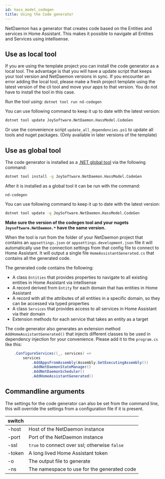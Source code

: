 ```yaml
---
id: hass_model_codegen
title: Using the Code generator
---
```


NetDaemon has a generator that creates code based on the Entities and services in Home Assistant. This makes it possible to navigate all Entities and Services using intellisense.

## Use as local tool
If you are using the template project you can install the code generator as a local tool. The advantage is that you will have a update script that keeps your tool version and NetDaemon versions in sync. If you encounter an error adding the local tool, please make a fresh project template using the latest version of the cli tool and move your apps to that version. You do not have to install the tool in this case.

Run the tool using:
`
dotnet tool run nd-codegen
`

You can use following command to keep it up to date with the latest version:

```cmd
dotnet tool update JoySoftware.NetDaemon.HassModel.CodeGen
```

Or use the convenience script `update_all_dependencies.ps1` to update all tools and nuget packages. (Only available in later versions of the template)

## Use as global tool

The code generator is installed as a [.NET global tool](https://docs.microsoft.com/en-us/dotnet/core/tools/global-tools) via the following command:

```cmd
dotnet tool install -g JoySoftware.NetDaemon.HassModel.CodeGen
```

After it is installed as a global tool it can be run with the command:

`
nd-codegen
`

You can use following command to keep it up to date with the latest version:

```cmd
dotnet tool update -g JoySoftware.NetDaemon.HassModel.CodeGen
```

**Make sure the version of the codegen tool and your nugets `Joysoftware.NetDaemon.*` have the same version.**

When the tool is run from the folder of your NetDaemon project that contains an `appsettings.json` or `appsettings.development.json` file it will automatically use the connection settings from that config file to connect to Home Assistant. It will output a single file `HomeAssistantGenerated.cs` that contains all the generated code.

The generated code contains the following:

* A class `Entities` that provides properties to navigate to all existing entities in Home Assistant via intellisense
* A record derived from `Entity` for each domain that has entities in Home Assistant
* A record with all the attributes of all entities in a specific domain, so they can be accessed via typed properties
* A class `Services` that provides access to all services in Home Assistant via their domain
* Extension methods for each service that takes an entity as a target

The code generator also generates an extension method `AddHomeAssistantGenerated()` that injects different classes to be used in dependency injection for your convenience. Please add it to the `program.cs` like this:

```csharp
    .ConfigureServices((_, services) =>
        services
            .AddAppsFromAssembly(Assembly.GetExecutingAssembly())
            .AddNetDaemonStateManager()
            .AddNetDaemonScheduler()
            .AddHomeAssistantGenerated()
```

## Commandline arguments

The settings for the code generator can also be set from the command line, this will override the settings from a configuration file if it is present.

| switch | |
|---     |--|
| -host  | Host of the NetDaemon instance
| -port  | Port of the NetDaemon instance
| -ssl   | `true` to connect over ssl; otherwise `false`
| -token | A long lived Home Assistant token
| -o     | The output file to generate
| -ns    | The namespace to use for the generated code

